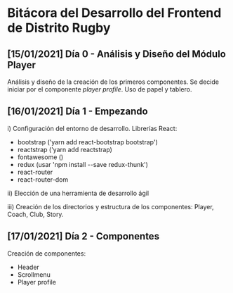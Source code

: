 # Bitácora del Desarrollo del Frontend de Distrito Rugby

## [15/01/2021] Día 0 - Análisis y Diseño del Módulo Player
Análisis y diseño de la creación de los primeros componentes. Se decide iniciar por el componente *player profile*. Uso de papel y tablero.

## [16/01/2021] Día 1 - Empezando
i) Configuración del entorno de desarrollo. Librerías React:
- bootstrap ('yarn add react-bootstrap bootstrap')
- reactstrap ('yarn add reactstrap)
- fontawesome ()
- redux (usar 'npm install --save redux-thunk')
- react-router
- react-router-dom  

ii) Elección de una herramienta de desarrollo ágil

iii) Creación de los directorios y estructura de los componentes: Player, Coach, Club, Story.

## [17/01/2021] Día 2 - Componentes
Creación de componentes:
- Header
- Scrollmenu
- Player profile
